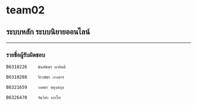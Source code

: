 # team02
## ระบบหลัก ระบบนิยายออนไลน์

<hr/>

### รายชื่อผู้รับผิดชอบ

```
B6310226    นันทัชพร ผาอิดดี
```
```
B6310288    จีราพัชร กางสาร
```
```
B6321659    วงศธร พยุงสกุล
```
```
ฺB6326470    วันวิสา เถาโท 
```